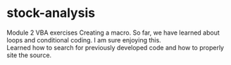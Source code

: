 # stock-analysis
Module 2 VBA exercises
Creating a macro.  So far, we have learned about loops and conditional coding.  I am sure enjoying this.  
Learned how to search for previously developed code and how to properly site the source.  

